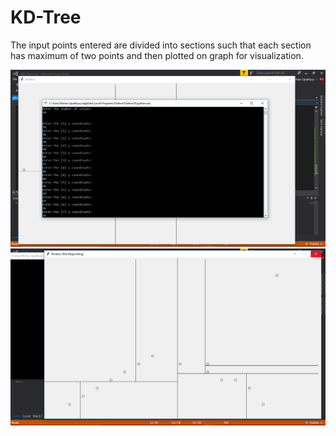 # KD-Tree
The input points entered are divided into sections such that each section has maximum of two points and then plotted on graph for visualization.

![alt text](1.png)
![alt text](2.png)
